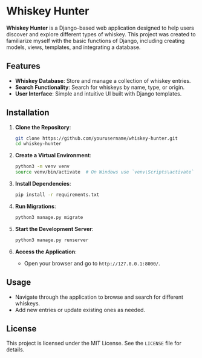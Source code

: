 # Whiskey Hunter

**Whiskey Hunter** is a Django-based web application designed to help users discover and explore different types of whiskey. This project was created to familiarize myself with the basic functions of Django, including creating models, views, templates, and integrating a database.

## Features

- **Whiskey Database**: Store and manage a collection of whiskey entries.
- **Search Functionality**: Search for whiskeys by name, type, or origin.
- **User Interface**: Simple and intuitive UI built with Django templates.

## Installation

1. **Clone the Repository**:
   ```bash
   git clone https://github.com/yourusername/whiskey-hunter.git
   cd whiskey-hunter
   ```

2. **Create a Virtual Environment**:
   ```bash
   python3 -m venv venv
   source venv/bin/activate  # On Windows use `venv\Scripts\activate`
   ```

3. **Install Dependencies**:
   ```bash
   pip install -r requirements.txt
   ```

4. **Run Migrations**:
   ```bash
   python3 manage.py migrate
   ```

5. **Start the Development Server**:
   ```bash
   python3 manage.py runserver
   ```

6. **Access the Application**:
   - Open your browser and go to `http://127.0.0.1:8000/`.

## Usage

- Navigate through the application to browse and search for different whiskeys.
- Add new entries or update existing ones as needed.

## License

This project is licensed under the MIT License. See the `LICENSE` file for details.
